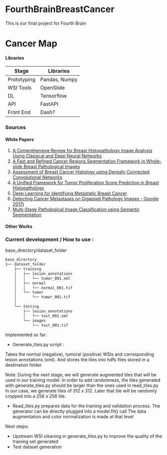 # FourthBrainBreastCancer
This is our final project for Fourth Brain

# Cancer Map
#### Libraries
| Stage       | Libraries |
|--           |--         |
| Prototyping | Pandas, Numpy |
| WSI Tools   | OpenSlide |
| DL          | Tensorflow |
| API         | FastAPI |
| Front End   | Dash?     |


### Sources
#### White Papers
1. [A Comprehensive Review for Breast Histopathology Image Analysis Using Classical and Deep Neural Networks](https://arxiv.org/pdf/2003.12255v2.pdf)
2. [A Fast and Refined Cancer Regions Segmentation Framework in Whole-slide Breast Pathological Images](https://www.ncbi.nlm.nih.gov/pmc/articles/PMC7239841/pdf/41598_2020_Article_65026.pdf)
3. [Assessment of Breast Cancer Histology using Densely Connected Convolutional Networks](https://arxiv.org/pdf/1804.04595.pdf)
4. [A Unified Framework for Tumor Proliferation Score Prediction in Breast Histopathology](https://arxiv.org/pdf/1612.07180.pdf)
5. [Deep Learning for Identifying Metastatic Breast Cancer](https://arxiv.org/pdf/1606.05718.pdf) 
6. [Detecting Cancer Metastases on Gigapixel Pathology Images - Google 2017t](https://arxiv.org/pdf/1703.02442)
7. [Multi-Stage Pathological Image Classification using Semantic Segmentation](https://openaccess.thecvf.com/content_ICCV_2019/papers/Takahama_Multi-Stage_Pathological_Image_Classification_Using_Semantic_Segmentation_ICCV_2019_paper.pdf)
#### Other Works



### Current development / How to use :

base_directory/dataset_folder
```bash
base_directory
├── dataset_folder
    ├── training
    │   ├── lesion_annotations
    │   │   └── tumor_001.xml
    │   ├── normal
    │   │   └── normal_001.tif
    │   └── tumor
    │       └── tumor_001.tif
    │
    └── testing
        ├── lesion_annotations
        │   └── test_001.xml
        └── images
            └── test_001.tif
```

Implemented so far:

- Generate_tiles.py script :

Takes the normal (negative), tumoral (positive) WSIs and corresponding lesion annotations (xml).
And stores the tiles into hdfs files stored in a destination folder.

Note: During the next stage, we will generate augmented tiles that will be used in our training model.
In order to add randomness, the tiles generated with generate_tiles.py should be larger than the ones used in read_tiles.py
In our case, we generate tiles of 312 x 312. Later that tile will be randomly cropped into a 256 x 256 tile.

- Read_tiles.py prepares data for the training and validation process. The generator can be directly plugged into a model.fit() call
The data augmentation and color normalization is made at that level

Next steps:
- Upstream WSI cleaning in generate_tiles.py to improve the quality of the training set generated
- Test dataset generation
